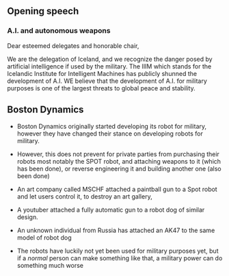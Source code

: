 ## Opening speech

### A.I. and autonomous weapons
Dear esteemed delegates and honorable chair,

We are the delegation of Iceland, and we recognize the danger posed by artificial intelligence if used by the military.
The IIIM which stands for the Icelandic Institute for Intelligent Machines has publicly shunned the development of A.I. 
WE believe that the development of A.I. for military purposes is one of the largest threats to global peace and stability. 




## Boston Dynamics

 - Boston Dynamics originally started developing its robot for military, however they have changed their stance on developing robots for military.
	
- However, this does not prevent for private parties from purchasing their robots most notably the SPOT robot, and attaching weapons to it (which has been done), or reverse engineering it and building another one (also been done)
	
- An art company called MSCHF attached a paintball gun to a Spot robot and let users control it, to destroy an art gallery, 
	
- A youtuber attached a fully automatic gun to a robot dog of similar design.

- An unknown individual from Russia has attached an AK47 to the same model of robot dog
	 
- The robots have luckily not yet been used for military purposes yet, but if a *normal* person can make something like that, a military power can do something much worse

